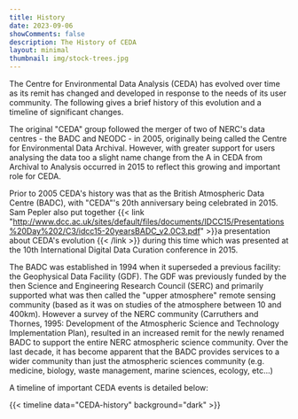 ```yaml
---
title: History
date: 2023-09-06
showComments: false
description: The History of CEDA
layout: minimal
thumbnail: img/stock-trees.jpg
---
```


The Centre for Environmental Data Analysis (CEDA) has evolved over time as its remit has changed and developed in response to the needs of its user community. The following gives a brief history of this evolution and a timeline of significant changes.

The original "CEDA" group followed the merger of two of NERC's data centres  - the BADC and NEODC - in 2005, originally being called the Centre for Environmental Data Archival. However, with greater support for users analysing the data too a slight name change from the A in CEDA from Archival to Analysis occurred in 2015 to reflect this growing and important role for CEDA.

Prior to 2005 CEDA's history was that as the British Atmospheric Data Centre (BADC), with "CEDA"'s 20th anniversary being celebrated in 2015.  Sam Pepler also put together {{< link "http://www.dcc.ac.uk/sites/default/files/documents/IDCC15/Presentations%20Day%202/C3/idcc15-20yearsBADC_v2.0C3.pdf" >}}a presentation about CEDA's evolution {{< /link >}} during this time which was presented at the 10th International Digital Data Curation conference in 2015.

The BADC was established in 1994 when it superseded a previous facility: the Geophysical Data Facility (GDF). The GDF was previously funded by the then Science and Engineering Research Council (SERC) and primarily supported what was then called the "upper atmosphere" remote sensing community (based as it was on studies of the atmosphere between 10 and 400km). However a survey of the NERC community (Carruthers and Thornes, 1995: Development of the Atmospheric Science and Technology Implementation Plan), resulted in an increased remit for the newly renamed BADC to support the entire NERC atmospheric science community. Over the last decade, it has become apparent that the BADC provides services to a wider community than just the atmospheric sciences community (e.g. medicine, biology, waste management, marine sciences, ecology, etc...)

A timeline of important CEDA events is detailed below:

{{< timeline data="CEDA-history" background="dark" >}}
